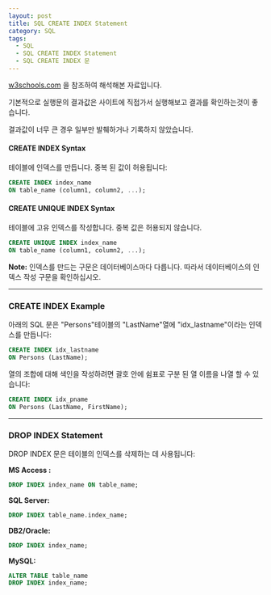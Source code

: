 ```yaml
---
layout: post
title: SQL CREATE INDEX Statement
category: SQL
tags:
  - SQL
  - SQL CREATE INDEX Statement
  - SQL CREATE INDEX 문
---
```




[w3schools.com](www.w3schools.com/sql) 을 참조하여 해석해본 자료입니다.

기본적으로 실행문의 결과값은 사이트에 직접가서 실행해보고 결과를 확인하는것이 좋습니다.

결과값이 너무 큰 경우 일부만 발췌하거나 기록하지 않았습니다.



####  CREATE INDEX Syntax

테이블에 인덱스를 만듭니다. 중복 된 값이 허용됩니다:

```sql
CREATE INDEX index_name
ON table_name (column1, column2, ...);
```



#### CREATE UNIQUE INDEX Syntax

테이블에 고유 인덱스를 작성합니다. 중복 값은 허용되지 않습니다.

```sql
CREATE UNIQUE INDEX index_name
ON table_name (column1, column2, ...);
```

**Note:** 인덱스를 만드는 구문은 데이터베이스마다 다릅니다. 따라서 데이터베이스의 인덱스 작성 구문을 확인하십시오.

---



### CREATE INDEX Example

아래의 SQL 문은 "Persons"테이블의 "LastName"열에 "idx_lastname"이라는 인덱스를 만듭니다:

```sql
CREATE INDEX idx_lastname
ON Persons (LastName);
```



열의 조합에 대해 색인을 작성하려면 괄호 안에 쉼표로 구분 된 열 이름을 나열 할 수 있습니다:

```sql
CREATE INDEX idx_pname
ON Persons (LastName, FirstName);
```

---



### DROP INDEX Statement

DROP INDEX 문은 테이블의 인덱스를 삭제하는 데 사용됩니다:

**MS Access :**

```sql
DROP INDEX index_name ON table_name;
```

**SQL Server:**

```sql
DROP INDEX table_name.index_name;
```

**DB2/Oracle:**

```sql
DROP INDEX index_name;
```

**MySQL:**

```sql
ALTER TABLE table_name
DROP INDEX index_name;
```

